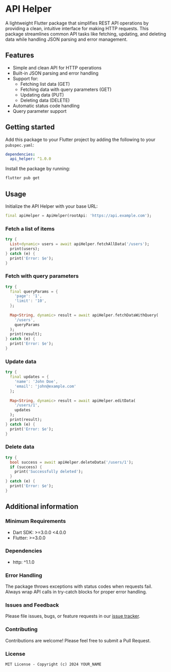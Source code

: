 # API Helper

A lightweight Flutter package that simplifies REST API operations by providing a clean, intuitive interface for making HTTP requests. This package streamlines common API tasks like fetching, updating, and deleting data while handling JSON parsing and error management.

## Features

- Simple and clean API for HTTP operations
- Built-in JSON parsing and error handling
- Support for:
    - Fetching list data (GET)
    - Fetching data with query parameters (GET)
    - Updating data (PUT)
    - Deleting data (DELETE)
- Automatic status code handling
- Query parameter support

## Getting started

Add this package to your Flutter project by adding the following to your `pubspec.yaml`:

```yaml
dependencies:
  api_helper: ^1.0.0
```

Install the package by running:
```bash
flutter pub get
```

## Usage

Initialize the API Helper with your base URL:

```dart
final apiHelper = ApiHelper(rootApi: 'https://api.example.com');
```

### Fetch a list of items
```dart
try {
  List<dynamic> users = await apiHelper.fetchAllData('/users');
  print(users);
} catch (e) {
  print('Error: $e');
}
```

### Fetch with query parameters
```dart
try {
  final queryParams = {
    'page': '1',
    'limit': '10',
  };
  
  Map<String, dynamic> result = await apiHelper.fetchDataWithQuery(
    '/users',
    queryParams
  );
  print(result);
} catch (e) {
  print('Error: $e');
}
```

### Update data
```dart
try {
  final updates = {
    'name': 'John Doe',
    'email': 'john@example.com'
  };
  
  Map<String, dynamic> result = await apiHelper.editData(
    '/users/1',
    updates
  );
  print(result);
} catch (e) {
  print('Error: $e');
}
```

### Delete data
```dart
try {
  bool success = await apiHelper.deleteData('/users/1');
  if (success) {
    print('Successfully deleted');
  }
} catch (e) {
  print('Error: $e');
}
```

## Additional information

### Minimum Requirements
- Dart SDK: >=3.0.0 <4.0.0
- Flutter: >=3.0.0

### Dependencies
- http: ^1.1.0

### Error Handling
The package throws exceptions with status codes when requests fail. Always wrap API calls in try-catch blocks for proper error handling.

### Issues and Feedback
Please file issues, bugs, or feature requests in our [issue tracker](link-to-your-repository-issues).

### Contributing
Contributions are welcome! Please feel free to submit a Pull Request.

### License
```
MIT License - Copyright (c) 2024 YOUR_NAME
```